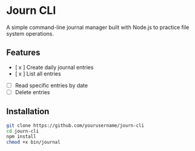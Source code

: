# Journ CLI

A simple command-line journal manager built with Node.js to practice file system operations.

## Features

- [ x ] Create daily journal entries
- [ x ] List all entries
- [ ] Read specific entries by date
- [ ] Delete entries

## Installation

```bash
git clone https://github.com/yourusername/journ-cli
cd journ-cli
npm install
chmod +x bin/journal
```
